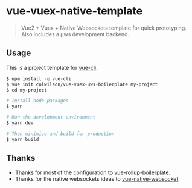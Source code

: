 # vue-vuex-native-template

> Vue2 + Vuex + Native Websockets template for quick prototyping. Also includes a μws development backend.

## Usage

This is a project template for [vue-cli](https://github.com/vuejs/vue-cli).

``` bash
$ npm install -g vue-cli
$ vue init colwilson/vue-vuex-uws-boilerplate my-project
$ cd my-project

# Install node packages
$ yarn

# Run the development environment
$ yarn dev

# Then minimize and build for production
$ yarn build
```

## Thanks
* Thanks for most of the configuration to [vue-rollup-boilerplate](https://github.com/dangvanthanh/vue-rollup-boilerplate).
* Thanks for the native websockets ideas to [vue-native-websocket](https://github.com/nathantsoi/vue-native-websocket).
